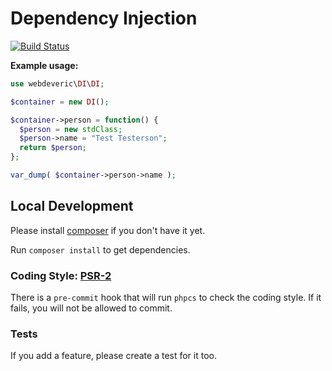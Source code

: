 # Dependency Injection

[![Build Status](https://travis-ci.org/webdeveric/DI.svg?branch=master)](https://travis-ci.org/webdeveric/DI)

**Example usage:**

```php
use webdeveric\DI\DI;

$container = new DI();

$container->person = function() {
  $person = new stdClass;
  $person->name = "Test Testerson";
  return $person;
};

var_dump( $container->person->name );
```

## Local Development

Please install [composer](http://getcomposer.org/) if you don't have it yet.

Run `composer install` to get dependencies.

### Coding Style: [PSR-2](http://www.php-fig.org/psr/psr-2/)

There is a `pre-commit` hook that will run `phpcs` to check the coding style.
If it fails, you will not be allowed to commit.

### Tests

If you add a feature, please create a test for it too.

